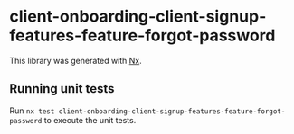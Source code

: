 # client-onboarding-client-signup-features-feature-forgot-password

This library was generated with [Nx](https://nx.dev).

## Running unit tests

Run `nx test client-onboarding-client-signup-features-feature-forgot-password` to execute the unit tests.
